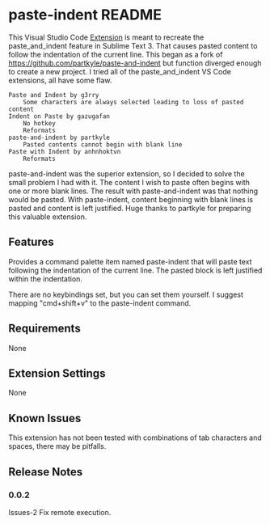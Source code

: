 # paste-indent README

This Visual Studio Code [Extension](https://marketplace.visualstudio.com/items?itemName=LesGrieve.paste-indent) is meant to recreate the paste_and_indent feature in Sublime Text 3. That causes pasted content to follow the indentation of the current line.
This began as a fork of https://github.com/partkyle/paste-and-indent but function diverged enough to create a new project.
I tried all of the paste_and_indent VS Code extensions, all have some flaw.
```
Paste and Indent by g3rry
    Some characters are always selected leading to loss of pasted content
Indent on Paste by gazugafan
    No hotkey
    Reformats
paste-and-indent by partkyle
    Pasted contents cannot begin with blank line
Paste with Indent by anhnhoktvn
    Reformats
```
paste-and-indent was the superior extension, so I decided to solve the small problem I had with it. The content I wish to paste often begins with one or more blank lines. The result with paste-and-indent was that nothing would be pasted. With paste-indent, content beginning with blank lines is pasted and content is left justified. Huge thanks to partkyle for preparing this valuable extension.

## Features

Provides a command palette item named paste-indent that will paste text following the indentation of the current line. The pasted block is left justified within the indentation.

There are no keybindings set, but you can set them yourself. I suggest mapping "cmd+shift+v" to the paste-indent command.

## Requirements

None

## Extension Settings

None

## Known Issues

This extension has not been tested with combinations of tab characters and spaces, there may be pitfalls.

## Release Notes

### 0.0.2

Issues-2 Fix remote execution.
